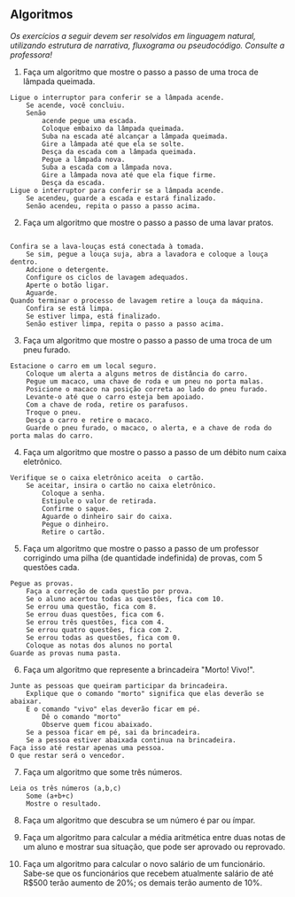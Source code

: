 ## Algoritmos

_Os exercícios a seguir devem ser resolvidos em linguagem natural, utilizando estrutura de narrativa, fluxograma ou pseudocódigo. Consulte a professora!_

1. Faça um algoritmo que mostre o passo a passo de uma troca de lâmpada queimada.

```
Ligue o interruptor para conferir se a lâmpada acende. 
    Se acende, você concluiu.
    Senão 
        acende pegue uma escada.
        Coloque embaixo da lâmpada queimada.
        Suba na escada até alcançar a lâmpada queimada.
        Gire a lâmpada até que ela se solte.
        Desça da escada com a lâmpada queimada.
        Pegue a lâmpada nova.
        Suba a escada com a lâmpada nova.
        Gire a lâmpada nova até que ela fique firme.
        Desça da escada.
Ligue o interruptor para conferir se a lâmpada acende.
    Se acendeu, guarde a escada e estará finalizado.
    Senão acendeu, repita o passo a passo acima. 

```

2. Faça um algoritmo que mostre o passo a passo de uma lavar pratos.

```

Confira se a lava-louças está conectada à tomada.
    Se sim, pegue a louça suja, abra a lavadora e coloque a louça dentro.
    Adcione o detergente.
    Configure os ciclos de lavagem adequados.
    Aperte o botão ligar.
    Aguarde. 
Quando terminar o processo de lavagem retire a louça da máquina.
    Confira se está limpa.
    Se estiver limpa, está finalizado. 
    Senão estiver limpa, repita o passo a passo acima. 

   ``` 

3. Faça um algoritmo que mostre o passo a passo de uma troca de um pneu furado.

```
Estacione o carro em um local seguro.
    Coloque um alerta a alguns metros de distância do carro. 
    Pegue um macaco, uma chave de roda e um pneu no porta malas.
    Posicione o macaco na posição correta ao lado do pneu furado.
    Levante-o até que o carro esteja bem apoiado. 
    Com a chave de roda, retire os parafusos. 
    Troque o pneu. 
    Desça o carro e retire o macaco. 
    Guarde o pneu furado, o macaco, o alerta, e a chave de roda do porta malas do carro. 

```
4. Faça um algoritmo que mostre o passo a passo de um débito num caixa eletrônico.

```
Verifique se o caixa eletrônico aceita  o cartão.
    Se aceitar, insira o cartão no caixa eletrônico.
        Coloque a senha. 
        Estipule o valor de retirada. 
        Confirme o saque.
        Aguarde o dinheiro sair do caixa.
        Pegue o dinheiro. 
        Retire o cartão. 

```

5. Faça um algoritmo que mostre o passo a passo de um professor corrigindo uma pilha (de quantidade indefinida) de provas, com 5 questões cada.

```
Pegue as provas. 
    Faça a correção de cada questão por prova.
    Se o aluno acertou todas as questões, fica com 10. 
    Se errou uma questão, fica com 8.
    Se errou duas questões, fica com 6.
    Se errou três questões, fica com 4. 
    Se errou quatro questões, fica com 2.
    Se errou todas as questões, fica com 0. 
    Coloque as notas dos alunos no portal
Guarde as provas numa pasta. 

```



6. Faça um algoritmo que represente a brincadeira "Morto! Vivo!".

```
Junte as pessoas que queiram participar da brincadeira. 
    Explique que o comando "morto" significa que elas deverão se abaixar.
    E o comando "vivo" elas deverão ficar em pé. 
        Dê o comando "morto"
        Observe quem ficou abaixado.
    Se a pessoa ficar em pé, sai da brincadeira.
    Se a pessoa estiver abaixada continua na brincadeira. 
Faça isso até restar apenas uma pessoa.
O que restar será o vencedor. 

```



7. Faça um algoritmo que some três números.

```
Leia os três números (a,b,c)
    Some (a+b+c)
    Mostre o resultado.

```

8. Faça um algoritmo que descubra se um número é par ou ímpar.

9. Faça um algoritmo para calcular a média aritmética entre duas notas de um aluno e mostrar sua situação, que pode ser aprovado ou reprovado.

10. Faça um algoritmo para calcular o novo salário de um funcionário. Sabe-se que os funcionários que recebem atualmente salário de até R$500 terão aumento de 20%; os demais terão aumento de 10%.

